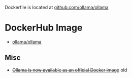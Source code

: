 Dockerfile is located at [github.com/ollama/ollama](https://github.com/ollama/ollama)

# DockerHub Image

- [ollama/ollama](https://hub.docker.com/r/ollama/ollama)

## Misc

- ~~[Ollama is now available as an official Docker image](https://ollama.ai/blog/ollama-is-now-available-as-an-official-docker-image)~~ old
